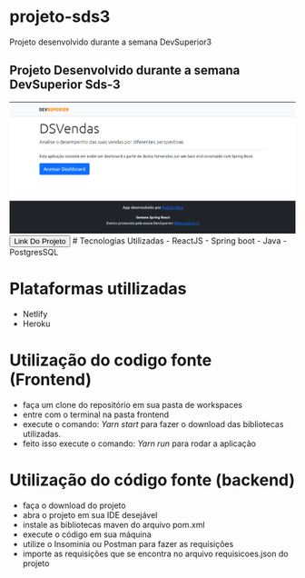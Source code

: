 # projeto-sds3
Projeto desenvolvido durante a semana DevSuperior3
## Projeto Desenvolvido durante a semana DevSuperior Sds-3 
<img src="https://github.com/robertsilva4/projeto-sds3/blob/master/projetosds3.png"/>
<a href="https://dsvends-robertsilva.netlify.app"><button>Link Do Projeto</button></a>
# Tecnologias Utilizadas
- ReactJS
- Spring boot
- Java
- PostgresSQL

# Plataformas utillizadas
- Netlify
- Heroku

# Utilização do codigo fonte (Frontend)
- faça um clone do repositório em sua pasta de workspaces
- entre com o terminal na pasta frontend
- execute o comando: *Yarn start* para fazer o download das bibliotecas utilizadas.
- feito isso execute o comando: *Yarn run* para rodar a aplicação

# Utilização do código fonte (backend)
- faça o download do projeto
- abra o projeto em sua IDE desejável
- instale as bibliotecas maven do arquivo pom.xml
- execute o código em sua máquina
- utilize o Insominia ou Postman para fazer as requisições
- importe as requisições que se encontra no arquivo requisicoes.json do projeto
